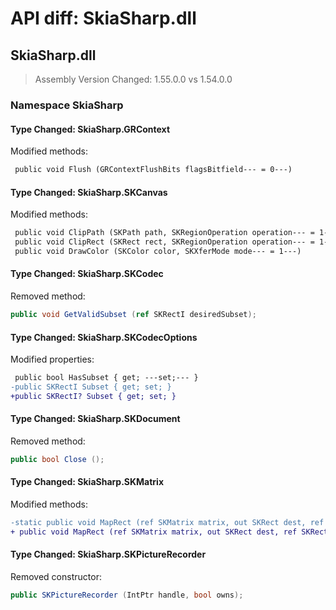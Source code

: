# API diff: SkiaSharp.dll

## SkiaSharp.dll

> Assembly Version Changed: 1.55.0.0 vs 1.54.0.0

### Namespace SkiaSharp

#### Type Changed: SkiaSharp.GRContext

Modified methods:

```diff
 public void Flush (GRContextFlushBits flagsBitfield--- = 0---)
```


#### Type Changed: SkiaSharp.SKCanvas

Modified methods:

```diff
 public void ClipPath (SKPath path, SKRegionOperation operation--- = 1---, bool antialias = false)
 public void ClipRect (SKRect rect, SKRegionOperation operation--- = 1---, bool antialias = false)
 public void DrawColor (SKColor color, SKXferMode mode--- = 1---)
```


#### Type Changed: SkiaSharp.SKCodec

Removed method:

```csharp
public void GetValidSubset (ref SKRectI desiredSubset);
```


#### Type Changed: SkiaSharp.SKCodecOptions

Modified properties:

```diff
 public bool HasSubset { get; ---set;--- }
-public SKRectI Subset { get; set; }
+public SKRectI? Subset { get; set; }
```


#### Type Changed: SkiaSharp.SKDocument

Removed method:

```csharp
public bool Close ();
```


#### Type Changed: SkiaSharp.SKMatrix

Modified methods:

```diff
-static public void MapRect (ref SKMatrix matrix, out SKRect dest, ref SKRect source)
+ public void MapRect (ref SKMatrix matrix, out SKRect dest, ref SKRect source)
```


#### Type Changed: SkiaSharp.SKPictureRecorder

Removed constructor:

```csharp
public SKPictureRecorder (IntPtr handle, bool owns);
```



